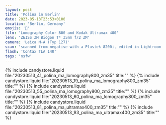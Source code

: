 ```yaml
---
layout: post
title: 'Polina in Berlin'
date: 2023-05-13T23:53+0100
location: 'Berlin, Germany'
emojis: '🔞'
film: 'Lomography Color 800 and Kodak Ultramax 400'
lens: 'ZEISS ZM Biogon T* 35mm f/2 ZM'
camera: 'Leica M-A (Typ 127)'
scan: 'scanned from negative with a Plustek 8200i, edited in Lightroom'
flash: 'Contax TLA 140'
tags: 'nsfw'
---
```


{% include candystore.liquid file:"20230513_41_polina_ma_lomography800_zm35" title:"" %}
{% include candystore.liquid file:"20230513_19_polina_ma_lomography800_zm35" title:"" %}
{% include candystore.liquid file:"20230513_55_polina_ma_lomography800_zm35" title:"" %}
{% include candystore.liquid file:"20230513_60_polina_ma_lomography800_zm35" title:"" %}
{% include candystore.liquid file:"20230513_81_polina_ma_ultramax400_zm35" title:"" %}
{% include candystore.liquid file:"20230513_93_polina_ma_ultramax400_zm35" title:"" %}
